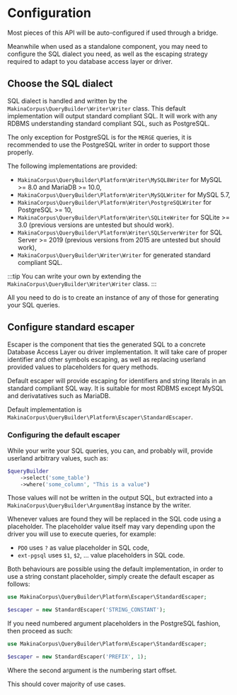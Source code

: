 # Configuration

Most pieces of this API will be auto-configured if used through a bridge.

Meanwhile when used as a standalone component, you may need to configure the
SQL dialect you need, as well as the escaping strategy required to adapt to
you database access layer or driver.

## Choose the SQL dialect

SQL dialect is handled and written by the `MakinaCorpus\QueryBuilder\Writer\Writer`
class. This default implementation will output standard compliant SQL. It will work
with any RDBMS understanding standard compliant SQL, such as PostgreSQL.

The only exception for PostgreSQL is for the `MERGE` queries, it is recommended to
use the PostgreSQL writer in order to support those properly.

The following implementations are provided:

 - `MakinaCorpus\QueryBuilder\Platform\Writer\MySQL8Writer` for MySQL >= 8.0 and MariaDB >= 10.0,
 - `MakinaCorpus\QueryBuilder\Platform\Writer\MySQLWriter` for MySQL 5.7,
 - `MakinaCorpus\QueryBuilder\Platform\Writer\PostgreSQLWriter` for PostgreSQL >= 10,
 - `MakinaCorpus\QueryBuilder\Platform\Writer\SQLiteWriter` for SQLite >= 3.0 (previous versions are untested but should work).
 - `MakinaCorpus\QueryBuilder\Platform\Writer\SQLServerWriter` for SQL Server >= 2019 (previous versions from 2015 are untested but should work),
 - `MakinaCorpus\QueryBuilder\Writer\Writer` for generated standard compliant SQL.

:::tip
You can write your own by extending the `MakinaCorpus\QueryBuilder\Writer\Writer` class.
:::

All you need to do is to create an instance of any of those for generating
your SQL queries.

## Configure standard escaper

Escaper is the component that ties the generated SQL to a concrete Database Access
Layer ou driver implementation. It will take care of proper identifier and other
symbols escaping, as well as replacing userland provided values to placeholders
for query methods.

Default escaper will provide escaping for identifiers and string literals in
an standard compliant SQL way. It is suitable for most RDBMS except MySQL and
derivatatives such as MariaDB.

Default implementation is `MakinaCorpus\QueryBuilder\Platform\Escaper\StandardEscaper`.

### Configuring the default escaper

While your write your SQL queries, you can, and probably will, provide userland
arbitrary values, such as:

```php
$queryBuilder
    ->select('some_table')
    ->where('some_column', "This is a value")
```

Those values will not be written in the output SQL, but extracted into a
`MakinaCorpus\QueryBuilder\ArgumentBag` instance by the writer.

Whenever values are found they will be replaced in the SQL code using a
placeholder. The placeholder value itself may vary depending upon the driver
you will use to execute queries, for example:

 - `PDO` uses `?` as value placeholder in SQL code,
 - `ext-pgsql` uses `$1`, `$2`, ... value placeholders in SQL code.

Both behaviours are possible using the default implementation, in order to
use a string constant placeholder, simply create the default escaper as
follows:

```php
use MakinaCorpus\QueryBuilder\Platform\Escaper\StandardEscaper;

$escaper = new StandardEscaper('STRING_CONSTANT');
```

If you need numbered argument placeholders in the PostgreSQL fashion, then
proceed as such:

```php
use MakinaCorpus\QueryBuilder\Platform\Escaper\StandardEscaper;

$escaper = new StandardEscaper('PREFIX', 1);
```

Where the second argument is the numbering start offset.

This should cover majority of use cases.
